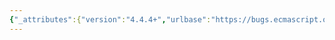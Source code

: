 ```yaml
---
{"_attributes":{"version":"4.4.4+","urlbase":"https://bugs.ecmascript.org/","maintainer":"dherman@mozilla.com"},"bug":{"bug_id":782,"creation_ts":"2012-10-09 18:43:00 -0700","short_desc":"15.13.*: dot notation","delta_ts":"2013-07-15 17:03:24 -0700","product":"Draft for 6th Edition","component":"editorial issue","version":"Rev 10: September 27, 2012 Draft","rep_platform":"All","op_sys":"All","bug_status":"RESOLVED","resolution":"FIXED","priority":"Normal","bug_severity":"normal","everconfirmed":true,"reporter":{"uid":"jmdyck","name":"Michael Dyck"},"assigned_to":{"uid":"allen","name":"Allen Wirfs-Brock"},"long_desc":[{"commentid":1918,"comment_count":0,"who":{"uid":"jmdyck","name":"Michael Dyck"},"bug_when":"2012-10-09 18:43:18 -0700","thetext":"At various points within section 15.13, dot notation is used to refer to the value of a (named or internal) property of an object:\n\n15.13.6.4.3:\n    this.buffer\n    this.offset\n\n15.13.6.5.{1,2}:\n    A.buffer.[[NativeBuffer]]\n    A.byteOffset\n\n15.13.7.4:\n    this.buffer.[[NativeBuffer]]\n\nHowever, algorithms are (so far) only allowed to use dot notation when accessing a field of a Record (8.7)."},{"commentid":4288,"comment_count":1,"who":{"uid":"allen","name":"Allen Wirfs-Brock"},"bug_when":"2013-06-23 13:20:49 -0700","thetext":"fixed in rev 16 editor's draft"},{"commentid":4405,"comment_count":2,"who":{"uid":"allen","name":"Allen Wirfs-Brock"},"bug_when":"2013-07-15 17:03:24 -0700","thetext":"fixed in rev16 draft.  July 15, 2013"}]}}
---
```

